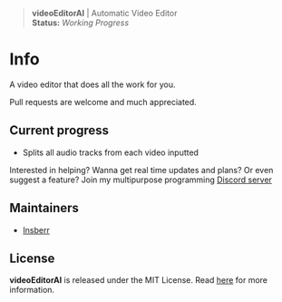 > **videoEditorAI** | Automatic Video Editor  
> **Status:** *Working Progress*

# Info
A video editor that does all the work for you.

Pull requests are welcome and much appreciated.  

## Current progress
- Splits all audio tracks from each video inputted

Interested in helping? Wanna get real time updates and plans? Or even suggest a feature? Join my multipurpose programming [Discord server](https://discord.gg/PSNKV6EB9A)

## Maintainers
- [Insberr](https://github.com/Insberr/)


## License
**videoEditorAI** is released under the MIT License. Read [here](/LICENSE) for more information.